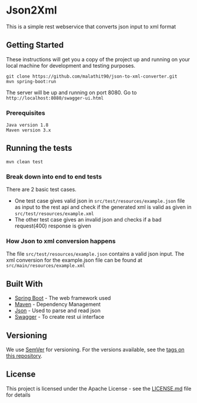 # Json2Xml

This is a simple rest webservice that converts json input to xml format

## Getting Started

These instructions will get you a copy of the project up and running on your local machine for development and testing purposes. 

```
git clone https://github.com/malathit90/json-to-xml-converter.git
mvn spring-boot:run
```
The server will be up and running on port 8080. Go to `http://localhost:8080/swagger-ui.html`

### Prerequisites

```
Java version 1.8
Maven version 3.x
```

## Running the tests
```
mvn clean test
```

### Break down into end to end tests

There are 2 basic test cases. 
- One test case gives valid json in `src/test/resources/example.json` file as input to the rest api and check if the generated xml is valid as given in `src/test/resources/example.xml`
- The other test case gives an invalid json and checks if a bad request(400) response is given

### How Json to xml conversion happens
The file `src/test/resources/example.json` contains a valid json input. The xml conversion for the example.json file can be found at `src/main/resources/example.xml`

## Built With

* [Spring Boot](https://spring.io/projects/spring-boot) - The web framework used
* [Maven](https://maven.apache.org/) - Dependency Management
* [Json](https://json.org/) - Used to parse and read json
* [Swagger](http://swagger.io) - To create rest ui interface

## Versioning

We use [SemVer](http://semver.org/) for versioning. For the versions available, see the [tags on this repository](https://github.com/your/project/tags).

## License

This project is licensed under the Apache License - see the [LICENSE.md](LICENSE.md) file for details
